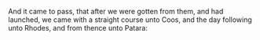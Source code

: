 And it came to pass, that after we were gotten from them, and had launched, we came with a straight course unto Coos, and the day following unto Rhodes, and from thence unto Patara:
